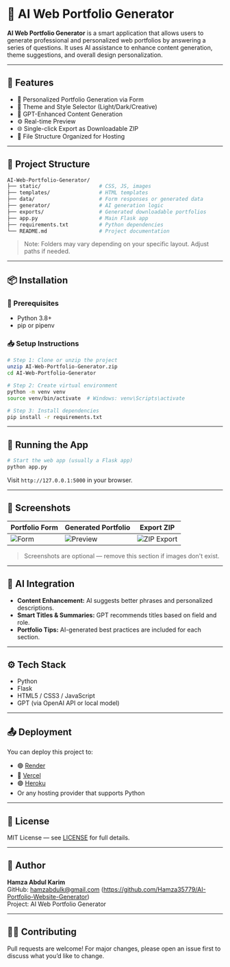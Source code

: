 
# 🧠 AI Web Portfolio Generator

**AI Web Portfolio Generator** is a smart application that allows users to generate professional and personalized web portfolios by answering a series of questions. It uses AI assistance to enhance content generation, theme suggestions, and overall design personalization.

---

## 🚀 Features

- 🧑 Personalized Portfolio Generation via Form
- 🎨 Theme and Style Selector (Light/Dark/Creative)
- 🤖 GPT-Enhanced Content Generation
- ⚙️ Real-time Preview
- 🌐 Single-click Export as Downloadable ZIP
- 📂 File Structure Organized for Hosting

---

## 📁 Project Structure

```bash
AI-Web-Portfolio-Generator/
├── static/                   # CSS, JS, images
├── templates/                # HTML templates
├── data/                     # Form responses or generated data
├── generator/                # AI generation logic
├── exports/                  # Generated downloadable portfolios
├── app.py                    # Main Flask app
├── requirements.txt          # Python dependencies
└── README.md                 # Project documentation
```

> Note: Folders may vary depending on your specific layout. Adjust paths if needed.

---

## 📦 Installation

### 🔧 Prerequisites

- Python 3.8+
- pip or pipenv

### 📥 Setup Instructions

```bash
# Step 1: Clone or unzip the project
unzip AI-Web-Portfolio-Generator.zip
cd AI-Web-Portfolio-Generator

# Step 2: Create virtual environment
python -m venv venv
source venv/bin/activate  # Windows: venv\Scripts\activate

# Step 3: Install dependencies
pip install -r requirements.txt
```

---

## 🧪 Running the App

```bash
# Start the web app (usually a Flask app)
python app.py
```

Visit `http://127.0.0.1:5000` in your browser.

---

## 🎨 Screenshots

| Portfolio Form | Generated Portfolio | Export ZIP |
|----------------|---------------------|------------|
| ![Form](static/img/form.png) | ![Preview](static/img/preview.png) | ![ZIP Export](static/img/zip.png) |

> Screenshots are optional — remove this section if images don't exist.

---

## 🧠 AI Integration

- **Content Enhancement:** AI suggests better phrases and personalized descriptions.
- **Smart Titles & Summaries:** GPT recommends titles based on field and role.
- **Portfolio Tips:** AI-generated best practices are included for each section.

---

## ⚙️ Tech Stack

- Python
- Flask
- HTML5 / CSS3 / JavaScript
- GPT (via OpenAI API or local model)

---

## 📤 Deployment

You can deploy this project to:
- 🟢 [Render](https://render.com/)
- 🔵 [Vercel](https://vercel.com/)
- 🟣 [Heroku](https://heroku.com/)
- Or any hosting provider that supports Python

---

## 📃 License

MIT License — see [LICENSE](LICENSE) for full details.

---

## 👤 Author

**Hamza Abdul Karim**  
GitHub: hamzabdulk@gmail.com (https://github.com/Hamza35779/AI-Portfolio-Website-Generator)  
Project: AI Web Portfolio Generator

---

## 🙋‍♂️ Contributing

Pull requests are welcome! For major changes, please open an issue first to discuss what you’d like to change.



